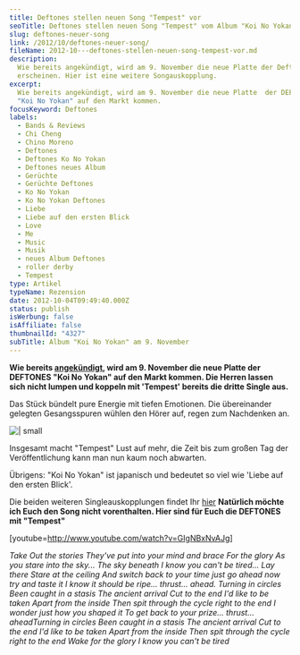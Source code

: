 ```yaml
---
title: Deftones stellen neuen Song "Tempest" vor
seoTitle: Deftones stellen neuen Song "Tempest" vom Album "Koi No Yokan" vor
slug: deftones-neuer-song
link: /2012/10/deftones-neuer-song/
fileName: 2012-10---deftones-stellen-neuen-song-tempest-vor.md
description:
  Wie bereits angekündigt, wird am 9. November die neue Platte der Deftones
  erscheinen. Hier ist eine weitere Songauskopplung.
excerpt:
  Wie bereits angekündigt, wird am 9. November die neue Platte  der DEFTONES
  "Koi No Yokan" auf den Markt kommen.
focusKeyword: Deftones
labels:
  - Bands & Reviews
  - Chi Cheng
  - Chino Moreno
  - Deftones
  - Deftones Ko No Yokan
  - Deftones neues Album
  - Gerüchte
  - Gerüchte Deftones
  - Ko No Yokan
  - Ko No Yokan Deftones
  - Liebe
  - Liebe auf den ersten Blick
  - Love
  - Me
  - Music
  - Musik
  - neues Album Deftones
  - roller derby
  - Tempest
type: Artikel
typeName: Rezension
date: 2012-10-04T09:49:40.000Z
status: publish
isWerbung: false
isAffiliate: false
thumbnailId: "4327"
subTitle: Album "Koi No Yokan" am 9. November
---
```


<strong>Wie bereits
[angekündigt](/2012/09/deftones-stellen-zwei-neue-songs-vor-album-im-november/),
wird am 9. November die neue Platte der DEFTONES "Koi No Yokan" auf den Markt
kommen. Die Herren lassen sich nicht lumpen und koppeln mit 'Tempest' bereits
die dritte Single aus.</strong>

Das Stück bündelt pure Energie mit tiefen Emotionen. Die übereinander gelegten
Gesangsspuren wühlen den Hörer auf, regen zum Nachdenken an.

![ | small](http://cardamonchai.com/wp-content/uploads/2012/10/koi-no-yokan-320x320.jpg)

Insgesamt macht "Tempest" Lust auf mehr, die Zeit bis zum großen Tag der
Veröffentlichung kann man nun kaum noch abwarten.

Übrigens: "Koi No Yokan" ist japanisch und bedeutet so viel wie 'Liebe auf den
ersten Blick'.

Die beiden weiteren Singleauskopplungen findet Ihr
[hier](//2012/09/04/deftones-stellen-zwei-neue-songs-vor-album-im-november/)
<strong>Natürlich möchte ich Euch den Song nicht vorenthalten. Hier sind für
Euch die DEFTONES mit "Tempest"</strong>

[youtube=http://www.youtube.com/watch?v=GIgNBxNvAJg]

<em>Take </em><em>Out the stories </em><em>They've put into your mind and brace
</em><em>For the glory </em><em>As you stare into the sky... The sky beneath
</em><em>I know you can't be tired... </em><em>Lay there </em><em>Stare at the
ceiling </em><em>And switch back to your time just go ahead now try and taste it
I know it should be ripe... thrust... ahead. </em><em>Turning in circles
</em><em>Been caught in a stasis </em><em>The ancient arrival </em><em>Cut to
the end </em><em>I'd like to be taken </em><em>Apart from the inside
</em><em>Then spit through the cycle right to the end </em><em>I wonder just how
you shaped it To get back to your prize... thrust... ahead</em><em>Turning in
circles </em><em>Been caught in a stasis </em><em>The ancient arrival
</em><em>Cut to the end </em><em>I'd like to be taken </em><em>Apart from the
inside </em><em>Then spit through the cycle right to the end </em><em>Wake for
the glory </em><em>I know you can't be tired</em>
